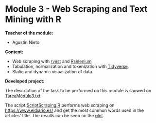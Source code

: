 # Module 3 - Web Scraping and Text Mining with R

**Teacher of the module:**
- Agustín Nieto

**Content:**
- Web scraping with [rvest](https://rvest.tidyverse.org/) and [Rselenium](https://cran.r-project.org/web/packages/RSelenium/index.html)
- Tabulation, normalization and tokenization with [Tidyverse](https://www.tidyverse.org/).
- Static and dynamic visualization of data.

**Developed project:**

The description of the task to be performed on this module is showed on [TareaMódulo3.txt](https://github.com/AlvielD/BigData-en-RRSS/blob/master/M%C3%B3dulo%203%20-%20WebScraping%20y%20tratamiento%20de%20texto/TareaM%C3%B3dulo3.txt)

The script [ScriptScraping.R](https://github.com/AlvielD/BigData-en-RRSS/blob/master/M%C3%B3dulo%203%20-%20WebScraping%20y%20tratamiento%20de%20texto/ScriptScraping.R)
performs web scraping on https://www.eldiario.es/ and get the most common words used in the articles' title. The results
can be seen on the [plot](https://github.com/AlvielD/BigData-en-RRSS/blob/master/M%C3%B3dulo%203%20-%20WebScraping%20y%20tratamiento%20de%20texto/Raspado_ElDiario(gr%C3%A1fico).png).
